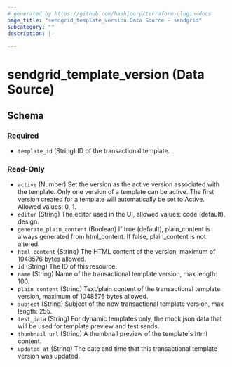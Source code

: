 ```yaml
---
# generated by https://github.com/hashicorp/terraform-plugin-docs
page_title: "sendgrid_template_version Data Source - sendgrid"
subcategory: ""
description: |-
  
---
```


# sendgrid_template_version (Data Source)





<!-- schema generated by tfplugindocs -->
## Schema

### Required

- `template_id` (String) ID of the transactional template.

### Read-Only

- `active` (Number) Set the version as the active version associated with the template. Only one version of a template can be active. The first version created for a template will automatically be set to Active. Allowed values: 0, 1.
- `editor` (String) The editor used in the UI, allowed values: code (default), design.
- `generate_plain_content` (Boolean) If true (default), plain_content is always generated from html_content. If false, plain_content is not altered.
- `html_content` (String) The HTML content of the version, maximum of 1048576 bytes allowed.
- `id` (String) The ID of this resource.
- `name` (String) Name of the transactional template version, max length: 100.
- `plain_content` (String) Text/plain content of the transactional template version, maximum of 1048576 bytes allowed.
- `subject` (String) Subject of the new transactional template version, max length: 255.
- `test_data` (String) For dynamic templates only, the mock json data that will be used for template preview and test sends.
- `thumbnail_url` (String) A thumbnail preview of the template's html content.
- `updated_at` (String) The date and time that this transactional template version was updated.
